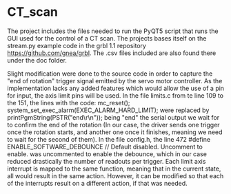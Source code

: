 # CT_scan
The project includes the files needed to run the PyQT5 script that runs the GUI used for the control of a CT scan. The projects bases itself on the 
stream.py example code in the grbl 1.1 repository https://github.com/gnea/grbl. The .csv files included are also found there under the doc folder.

Slight modification were done to the source code in order to capture the "end of rotation" trigger signal emitted by the servo motor controller. As the 
implementation lacks any added features which would allow the use of a pin for input, the axis limit pins will be used. 
In the file limits.c from te line 109 to the 151, the lines with the code: mc_reset(); system_set_exec_alarm(EXEC_ALARM_HARD_LIMIT); were replaced by 
printPgmString(PSTR("end\r\n")); being "end" the serial output we wait for to confirm the end of the rotation (In our case, the driver sends one trigger
once the rotation starts, and another one once it finishes, meaning we need to wait for the second of them). In the file config.h, the line 472
#define ENABLE_SOFTWARE_DEBOUNCE // Default disabled. Uncomment to enable. was uncommented to enable the debounce, which in our case reduced drastically
the number of readouts per trigger.
Each limit axis interrupt is mapped to the same function, meaning that in the current state, all would result in the same action. However, it can be 
modified so that each of the interrupts result on a different action, if that was needed.
